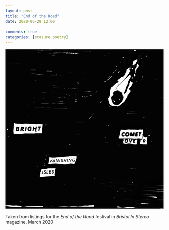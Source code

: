 ```yaml
---
layout: post
title: "End of the Road"
date: 2020-06-29 12:00

comments: true
categories: [erasure poetry]
---
```

<img src="/assets/images/articles/comet.jpeg" class="responsive"><br>

Taken from listings for the *End of the Road* festival in *Bristol In Stereo* magazine, March 2020
